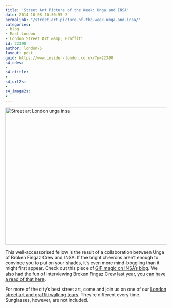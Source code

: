 ```yaml
---
title: 'Street Art Picture of the Week: Unga and INSA'
date: 2014-10-08 10:30:55 Z
permalink: "/street-art-picture-of-the-week-unga-and-insa/"
categories:
- blog
- East London
- London Street Art &amp; Graffiti
id: 22390
author: london75
layout: post
guid: https://www.insider-london.co.uk/?p=22390
s4_cdes:
- 
s4_ctitle:
- 
s4_url2s:
- 
s4_image2s:
- 
---
```


[<img class="aligncenter wp-image-22983 size-full" src="/wp-content/uploads/2014/09/Unga-Insa-street-art1.jpg" alt="Street art London unga insa " width="569" height="427" />](/wp-content/uploads/2014/09/Unga-Insa-street-art1.jpg)

This well-accessorised fellow is the result of a collaboration between Unga of Broken Fingaz Crew and INSA. If the bright chevrons aren&#8217;t enough to convince you to put on your shades, it&#8217;s even more mind-boggling than it might first appear. Check out this piece of <a href="http://www.insaland.com/blog/on-the-brain" target="_blank">GIF magic on INSA&#8217;s blog</a>. We also had the fun of interviewing Broken Fingaz Crew last year, <a href="/london-street-art-walking-tours-broken-fingaz-crew/" target="_blank">you can have a read of that here</a>.

For more of the city&#8217;s best street art, come and join us on one of our <a href="https://www.insider-london.co.uk/london-graffiti-artists-walking-tours/" target="_blank">London street art and graffiti walking tours</a>. They&#8217;re different every time. Sunglasses, however, are not included.
